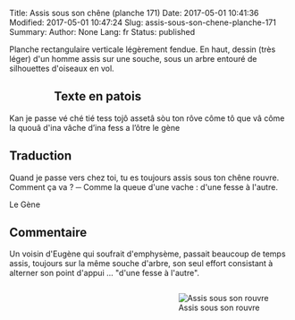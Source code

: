 Title: Assis sous son chêne (planche 171)
Date: 2017-05-01 10:41:36
Modified: 2017-05-01 10:47:24
Slug: assis-sous-son-chene-planche-171
Summary: 
Author: None
Lang: fr
Status: published

Planche rectangulaire verticale légèrement fendue. En haut, dessin (très léger) d'un homme assis sur une souche, sous un arbre entouré de silhouettes d'oiseaux en vol.


<figure class="image-block" style="float: left;">
  <img alt="" src="{static}/images/planche_171_v2.png">
  <figcaption style="max-width: 230px"></figcaption>
</figure>

## Texte en patois
Kan je passe vé ché tié tess tojô assetâ sòu ton rôve côme tô que vâ   côme la quouâ d'ina vâche d’ina fess a l’ôtre  				  le  gène

## Traduction
Quand je passe vers chez toi, tu es toujours assis sous ton chêne rouvre. Comment ça va ?
─  Comme la queue d'une vache : d'une fesse à l'autre.

Le Gène

## Commentaire
Un voisin d'Eugène qui soufrait d'emphysème, passait beaucoup de temps assis, toujours sur la même souche d'arbre, son seul effort consistant à alterner son point d'appui ... "d'une fesse à l'autre".


<figure class="image-block" style="float: right;">
  <img alt="Assis sous son rouvre" src="{static}/images/planche_171_dessin.png">
  <figcaption style="max-width: 280px">Assis sous son rouvre</figcaption>
</figure>




